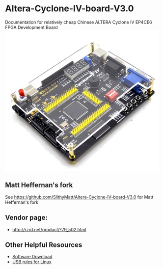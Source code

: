 # Altera-Cyclone-IV-board-V3.0
Documentation for relatively cheap Chinese ALTERA Cyclone IV EP4CE6 FPGA Development Board
![Board image](board.jpg)

## Matt Heffernan's fork
See https://github.com/SlithyMatt/Altera-Cyclone-IV-board-V3.0 for Matt Heffernan's fork

## Vendor page: 
* http://rzrd.net/product/?79_502.html

## Other Helpful Resources
* [Software Download](https://www.intel.com/content/www/us/en/collections/products/fpga/software/downloads.html?s=Newest)
* [USB rules for Linux](https://community.intel.com/t5/Intel-Quartus-Prime-Software/Quartus-II-JTAG-Server-Error-Code-89/td-p/162221)
